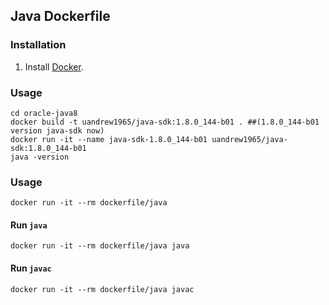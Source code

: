 ## Java Dockerfile

### Installation

1. Install [Docker](https://www.docker.com/).

### Usage
    cd oracle-java8
    docker build -t uandrew1965/java-sdk:1.8.0_144-b01 . ##(1.8.0_144-b01 version java-sdk now)
    docker run -it --name java-sdk-1.8.0_144-b01 uandrew1965/java-sdk:1.8.0_144-b01
    java -version


### Usage

    docker run -it --rm dockerfile/java

#### Run `java`

    docker run -it --rm dockerfile/java java

#### Run `javac`

    docker run -it --rm dockerfile/java javac

